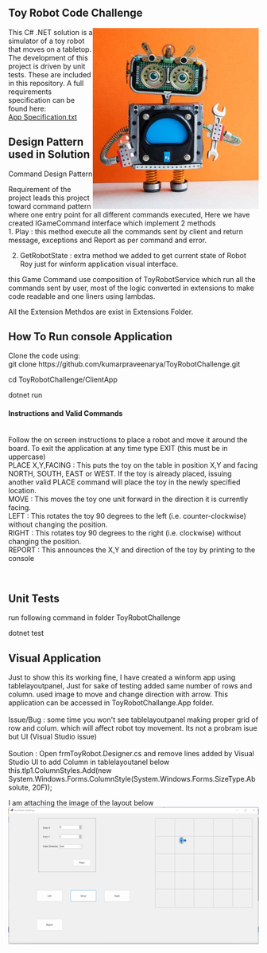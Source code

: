 <H2>Toy Robot Code Challenge</H2>
<img src = "https://github.com/kumarpraveenarya/ToyRobotChallenge/blob/main/toyrobot.jpg" align = right>
This C# .NET solution is a simulator of a toy robot that moves on a tabletop. The development of this project is driven by unit tests. These are included in this repository. A full requirements specification can be found here:<br><a href = "https://github.com/kumarpraveenarya/ToyRobotChallenge/blob/main/ToyRobotChallenge/App%20Specification.txt">App Specification.txt</a>

<h2>Design Pattern used in Solution</h2>
<p>Command Design Pattern</p>
<p>Requirement of the project leads this project toward command pattern where one entry point for all different commands executed, Here we have created IGameCommand interface which implement 2 methods<br>
1. Play : this method execute all the commands sent by client and return message, exceptions and Report as per command and error.

2. GetRobotState : extra method we added to get current state of Robot Roy just for winform application visual interface.

this Game Command use composition of ToyRobotService which run all the commands sent by user, most of the logic converted in extensions to make code readable and one liners using lambdas.

All the Extension Methdos are exist in Extensions Folder.
</p>

<h2>How To Run console Application</h2>
<p>Clone the code using: <br/>
git clone https://github.com/kumarpraveenarya/ToyRobotChallenge.git<br/>

cd ToyRobotChallenge/ClientApp

dotnet run

<h4>Instructions and Valid Commands</h4>
<br>Follow the on screen instructions to place a robot and move it around the board. To exit the application at any time type EXIT (this must be in uppercase)
<br>PLACE X,Y,FACING : This puts the toy on the table in position X,Y and facing NORTH, SOUTH, EAST or WEST. If the toy is already placed, issuing another valid PLACE command will place the toy in the newly specified location.
<br>MOVE : This moves the toy one unit forward in the direction it is currently facing.
<br>LEFT : This rotates the toy 90 degrees to the left (i.e. counter-clockwise) without changing the position.
<br>RIGHT : This rotates toy 90 degrees to the right (i.e. clockwise) without changing the position.
<br>REPORT : This announces the X,Y and direction of the toy by printing to the console
</p>
<br>
<h2>Unit Tests</h2>
<p>run following command in folder ToyRobotChallenge<br/>

dotnet test
</p>
<h2>Visual Application</h2>
<p>Just to show this its working fine, I have created a winform app using tablelayoutpanel, Just for sake of testing added same number of rows and column. used image to move and change direction with arrow. This application can be accessed in ToyRobotChallange.App folder. 
<br><br>
Issue/Bug : some time you won't see tablelayoutpanel making proper grid of row and colum. which will affect robot toy movement. Its not a probram isue but UI (Visual Studio issue)
<br><br>
Soution : Open frmToyRobot.Designer.cs and remove lines added by Visual Studio UI to add Column in tablelayoutanel below
          this.tlp1.ColumnStyles.Add(new System.Windows.Forms.ColumnStyle(System.Windows.Forms.SizeType.Absolute, 20F));

I am attaching the image of the layout below  
<img src ="https://github.com/kumarpraveenarya/ToyRobotChallenge/blob/main/visualchalange.png" align= center/>
</p>          
